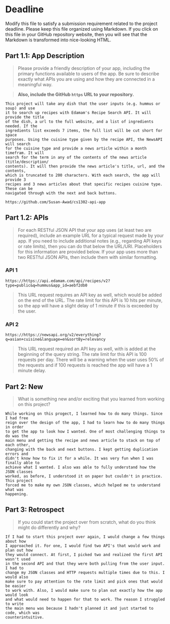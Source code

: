 # Deadline

Modify this file to satisfy a submission requirement related to the project
deadline. Please keep this file organized using Markdown. If you click on
this file in your GitHub repository website, then you will see that the
Markdown is transformed into nice-looking HTML.

## Part 1.1: App Description

> Please provide a friendly description of your app, including
> the primary functions available to users of the app. Be sure to
> describe exactly what APIs you are using and how they are connected
> in a meaningful way.

> **Also, include the GitHub `https` URL to your repository.**

    This project will take any dish that the user inputs (e.g. hummus or soup) and use
    it to search up recipes with Edamam's Recipe Search API. It will provide the title
    of the dish, a url to the full website, and a list of ingredients needed. If the
    ingredients list exceeds 7 items, the full list will be cut short for space
    purposes. Using the cuisine type given by the recipe API, the NewsAPI will search
    for the cuisine type and provide a news article within a month timefram. It will
    search for the term in any of the contents of the news article (title/description/
    contents). It will then provide the news article's title, url, and the contents,
    which is truncated to 200 characters. With each search, the app will provide 3
    recipes and 3 news articles about that specific recipes cuisine type. These can be
    navigated through with the next and back buttons.

    https://github.com/Susan-Awad/cs1302-api-app

## Part 1.2: APIs

> For each RESTful JSON API that your app uses (at least two are required),
> include an example URL for a typical request made by your app. If you
> need to include additional notes (e.g., regarding API keys or rate
> limits), then you can do that below the URL/URI. Placeholders for this
> information are provided below. If your app uses more than two RESTful
> JSON APIs, then include them with similar formatting.

### API 1

```
https://https://api.edamam.com/api/recipes/v2?type=public&q=hummus&app_id=aebf2db0
```

> This URL request requires an API key as well, which would be added on the end of the
    URL. The rate limit for this API is 10 hits per minute, so the app will have a
    slight delay of 1 minute if this is exceeded by the user.

### API 2

```
https://https://newsapi.org/v2/everything?q=asian+cuisine&language=en&sortBy=relevancy
```

> This URL request required an API key as well, with is added at the beginning of the
    query string. The rate limit for this API is 100 requests per day. There will
    be a warning when the user uses 50% of the requests and if 100 requests is reached
    the app will have a 1 minute delay.

## Part 2: New

> What is something new and/or exciting that you learned from working
> on this project?

    While working on this progect, I learned how to do many things. Since I had free
    reign over the design of the app, I had to learn how to do many things in order
    to get the app to look how I wanted. One of most challenging things to do was the
    main menu and getting the recipe and news article to stack on top of each other,
    changing with the back and next buttons. I kept getting duplication errors and
    didn't know how to fix it for a while. It was very fun when I was finally able to
    achieve what I wanted. I also was able to fully understand how the JSON classes
    worked, as before, I understood it on paper but couldn't in practice. This project
    forced me to make my own JSON classes, which helped me to understand what was
    happening.

## Part 3: Retrospect

> If you could start the project over from scratch, what do
> you think might do differently and why?

    If I had to start this project over again, I would change a few things about how
    I approached it. For one, I would find two API's that would work and plan out how
    they would connect. At first, I picked two and realized the first API wasn't used
    in the second API and that they were both pulling from the user input. I had to
    change my JSON classes and HTTP requests multiple times due to this. I would also
    make sure to pay attention to the rate limit and pick ones that would be easier
    to work with. Also, I would make sure to plan out exactly how the app would look
    and what would need to happen for that to work. The reason I struggled to write
    the main menu was because I hadn't planned it and just started to code, which was
    counterintuitive.